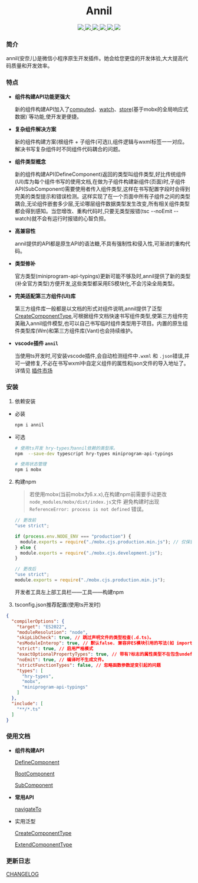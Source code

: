 <h1 align="center">Annil</h1>

<p align="center">
<a href="https://www.npmjs.com/package/annil" >
 <img src="https://img.shields.io/npm/v/annil?style=flat"/>
</a>
<a href="https://github.com/missannil/annil/blob/main/.github/workflows/test.yml" >
 <img src="https://github.com/missannil/annil/actions/workflows/test.yml/badge.svg?branch=miss"/>
 </a>
<a href="https://github.com/missannil/annil/blob/main/.github/workflows/release-please.yml" >
 <img src="https://github.com/missannil/annil/actions/workflows/release-please.yml/badge.svg?branch=main"/>
 </a>
<a href="https://github.com/missannil/annil/blob/main/LICENSE" >
 <img src="https://img.shields.io/github/license/missannil/annil"/>
 </a>
<a href="https://codecov.io/gh/missannil/annil" >
 <img src="https://codecov.io/gh/missannil/annil/graph/badge.svg?token=4CFCHGST79"/>
 </a>
<a href="https://www.npmjs.com/package/annil" >
<img src="https://img.shields.io/npm/dependency-version/annil/dev/typescript"/>
</a>
</p>

### 简介

annil(安奈儿)是微信小程序原生开发插件。她会给您更佳的开发体验,大大提高代码质量和开发效率。

### 特点

- **组件构建API功能更强大**

  新的组件构建API加入了[computed](./doc/demo/computed.md)、[watch](./doc/demo/watch.md)、[store](./doc/demo/store.md)(基于mobx的全局响应式数据)`等功能,使开发更便捷。

- **复杂组件解决方案**

  新的组件构建方案(根组件 + 子组件(可选)),组件逻辑与wxml标签一一对应。解决书写复杂组件时不同组件代码耦合的问题。

- **组件类型概念**

  新的组件构建API(DefineComponent)返回的类型叫组件类型,好比传统组件(UI)库为每个组件书写的使用文档,在做为子组件构建新组件(页面)时,子组件API(SubComponent)需要使用者传入组件类型,这样在书写配置字段时会得到完美的类型提示和错误检测。这样实现了在一个页面中所有子组件之间的类型耦合,无论组件嵌套多少层,无论哪层组件数据类型发生改变,所有相关组件类型都会得到感知。当您增改、重构代码时,只要无类型报错(tsc --noEmit --watch)就不会有运行时报错的心智负担。

- **高兼容性**

  annil提供的API都是原生API的语法糖,不具有强制性和侵入性,可渐进的重构代码。

- **类型修补**

  官方类型(miniprogram-api-typings)更新可能不够及时,annil提供了新的类型(补全官方类型)方便开发,这些类型都采用ES模块化,不会污染全局类型。

- **完美适配第三方组件(UI)库**

  第三方组件库一般都是以文档的形式对组件说明,annil提供了泛型[CreateComponentType](./src/types/CreateComponentType.ts),可根据组件文档快速书写组件类型,使第三方组件完美融入annil组件模型,也可以自己书写临时组件类型用于项目。内置的原生组件类型库(Wm)和第三方组件库(Vant)也会持续维护。

- **vscode插件 `annil`**

  当使用ts开发时,可安装vscode插件,会自动检测组件中`.wxml` 和 `.json`错误,并可一键修复,不必在书写wxml中自定义组件的属性和json文件的导入地址了。详情见 [插件市场](https://marketplace.visualstudio.com/items?itemName=missannil.vscode-annil)

### 安装

1. 依赖安装

- 必装

  ```bash
  npm i annil
  ```

- 可选

  ```bash
  # 使用ts开发 hry-types为annil依赖的类型库。
  npm  --save-dev typescript hry-types miniprogram-api-typings
  ```

  ```bash
  # 使用状态管理 
  npm i mobx
  ```

2. 构建npm

   > 若使用mobx(当前mobx为6.x.x),在构建npm前需要手动更改`node_modules/mobx/dist/index.js`文件
   > 避免构建时出现 `ReferenceError: process is not defined` 错误。
   ```js
   // 更改前
   "use strict";

   if (process.env.NODE_ENV === "production") {
     module.exports = require("./mobx.cjs.production.min.js"); // 仅保留这行即可
   } else {
     module.exports = require("./mobx.cjs.development.js");
   }
   ```
   ```js
   // 更改后
   "use strict";
   module.exports = require("./mobx.cjs.production.min.js");
   ```

   开发者工具左上部工具栏——工具——构建npm
3. tsconfig.json推荐配置(使用ts开发时)

```json
{
  "compilerOptions": {
    "target": "ES2022",
    "moduleResolution": "node",
    "skipLibCheck": true, // 跳过声明文件的类型检查(.d.ts)。
    "esModuleInterop": true, // 默认false. 兼容非ES模块引用的写法(如 import type mobx from 'mobx'等).
    "strict": true, // 启用严格模式
    "exactOptionalPropertyTypes": true, // 带有?标志的属性类型不在包含undefined类型
    "noEmit": true, // 编译时不生成文件。
    "strictFunctionTypes": false, // 忽略函数参数逆变引起的问题
    "types": [
      "hry-types",
      "mobx",
      "miniprogram-api-typings"
    ]
  },
  "include": [
    "**/*.ts"
  ]
}
```

### 使用文档

- **组件构建API**

  [DefineComponent](./doc/api/DefineComponent.md)

  [RootComponent](./doc/api/RootComponent.md)

  [SubComponent](./doc/api/SubComponent.md)

- **常用API**

  [navigateTo](./doc/api/navigateTo.md)

- 实用泛型

  [CreateComponentType](./src/types/CreateComponentType.ts)

  [ExtendComponentType](./src/types/ExtendComponentType.ts)

### 更新日志

[CHANGELOG](./CHANGELOG.md)
